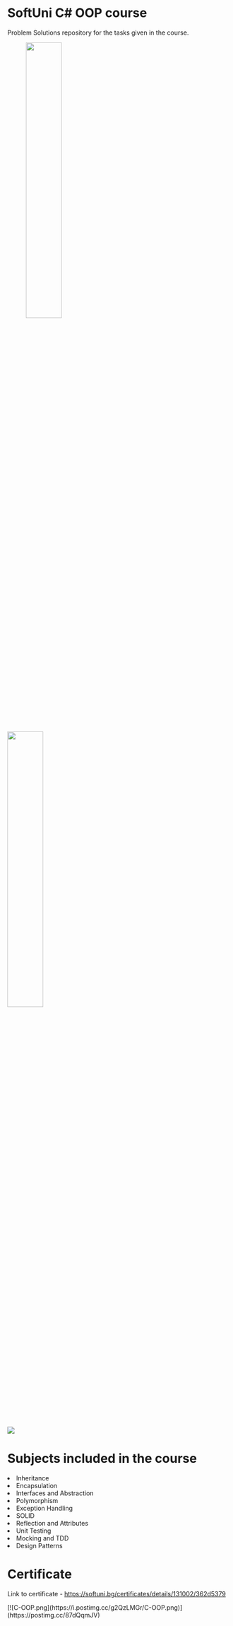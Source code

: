 # SoftUni C\# OOP course
Problem Solutions repository for the tasks given in the course.
<p></p>
<div>&ensp;&ensp;&ensp;&ensp;&ensp;&ensp;<img style="width: 40%" src="https://i.pinimg.com/originals/08/61/fa/0861fa66d2b0f98ffd144d7cfe9c19c8.png">&ensp;&ensp;&ensp;
&ensp;&ensp;&ensp;&ensp;&ensp;
<img style="width: 40%" src="https://devopedia.org/images/article/177/8101.1558682601.png">&ensp;&ensp;&ensp;&ensp;&ensp;&ensp;
</div>
<p></p>
<p></p>
<p></p>
<img src="https://img.shields.io/badge/C%23-239120?style=for-the-badge&logo=c-sharp&logoColor=white">

# Subjects included in the course
<li>Inheritance</li>
<li>Encapsulation</li>
<li>Interfaces and Abstraction</li>
<li>Polymorphism</li>
<li>Exception Handling</li>
<li>SOLID</li>
<li>Reflection and Attributes</li>
<li>Unit Testing</li>
<li>Mocking and TDD</li>
<li>Design Patterns</li>
<p></p>
<p></p>
<p></p>

# Certificate
Link to certificate - https://softuni.bg/certificates/details/131002/362d5379
<p></p>
[![C-OOP.png](https://i.postimg.cc/g2QzLMGr/C-OOP.png)](https://postimg.cc/87dQqmJV)
